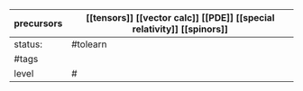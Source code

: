 | precursors | [[tensors]] [[vector calc]] [[PDE]] [[special relativity]] [[spinors]] |
| ---------- | ---------------------------------------------------------------------- |
| status:    | #tolearn                                                               |
| #tags      |                                                                        |
| level      | #                                                                      |
